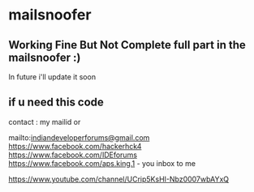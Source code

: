# mailsnoofer
## Working Fine But Not Complete full part in the mailsnoofer :) 

In future i'll update it soon 

## if u need this code

contact : my mailid or


mailto:indiandeveloperforums@gmail.com
https://www.facebook.com/hackerhck4
https://www.facebook.com/IDEforums
https://www.facebook.com/aps.king.1 - you inbox to me 

https://www.youtube.com/channel/UCrip5KsHI-Nbz0007wbAYxQ

